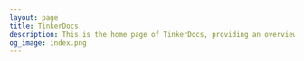 ```yaml
---
layout: page
title: TinkerDocs
description: This is the home page of TinkerDocs, providing an overview of the platform and quick access to various sections.
og_image: index.png
---
```


<script setup lang="ts">
import Home from '@theme/components/Home/Home.vue';
import { homeTopLinks, homeExternalLinks, footerSections } from './links';
</script>

<Home
  :topLinks="homeTopLinks"
  :externalLinks="homeExternalLinks"
  :footerSections="footerSections"
/>
